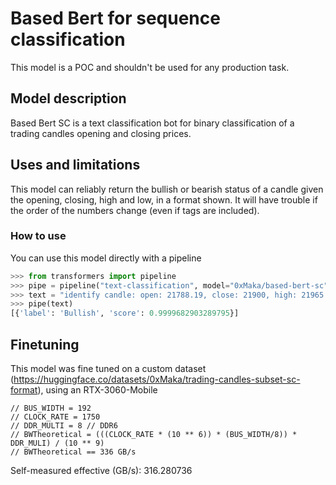 # Based Bert for sequence classification
This model is a POC and shouldn't be used for any production task.

## Model description
Based Bert SC is a text classification bot for binary classification of a trading candles opening and closing prices.

## Uses and limitations
This model can reliably return the bullish or bearish status of a candle given the opening, closing, high and low, in a format shown. 
It will have trouble if the order of the numbers change (even if tags are included).

### How to use
You can use this model directly with a pipeline
```python
>>> from transformers import pipeline
>>> pipe = pipeline("text-classification", model="0xMaka/based-bert-sc")
>>> text = "identify candle: open: 21788.19, close: 21900, high: 21965.23, low: 21788.19"
>>> pipe(text)
[{'label': 'Bullish', 'score': 0.9999682903289795}]
```

## Finetuning

This model was fine tuned on a custom dataset (https://huggingface.co/datasets/0xMaka/trading-candles-subset-sc-format), using an RTX-3060-Mobile
```
// BUS_WIDTH = 192
// CLOCK_RATE = 1750 
// DDR_MULTI = 8 // DDR6
// BWTheoretical = (((CLOCK_RATE * (10 ** 6)) * (BUS_WIDTH/8)) * DDR_MULI) / (10 ** 9) 
// BWTheoretical == 336 GB/s
```
Self-measured effective (GB/s): 316.280736
